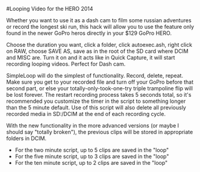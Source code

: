 #Looping Video for the HERO 2014

Whether you want to use it as a dash cam to film some russian adventures or record the longest ski run, this hack will allow you to use the feature only found in the newer GoPro heros directly in your $129 GoPro HERO.

Choose the duration you want, click a folder, click autoexec.ash, right click on RAW, choose SAVE AS, save as in the root of the SD card where DCIM and MISC are. Turn it on and it acts like in Quick Capture, it will start recording looping videos. Perfect for Dash cam.

SimpleLoop will do the simplest of functionality. Record, delete, repeat. Make sure you get to your recorded file and turn off your GoPro before that second part, or else your totally-only-took-one-try triple trampoline flip will be lost forever. The restart recording process takes 5 seconds total, so it's recommended you customize the timer in the script to something longer than the 5 minute default. Use of this script will also delete all previously recorded media in SD:/DCIM at the end of each recording cycle.

With the new functionality in the more advanced versions (or maybe I should say "totally broken"), the previous clips will be stored in appropriate folders in DCIM.
  * For the two minute script, up to 5 clips are saved in the "loop"
  * For the five minute script, up to 3 clips are saved in the "loop"
  * For the ten minute script, up to 2 clips are saved in the "loop"
